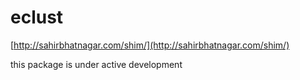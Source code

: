 # eclust

[http://sahirbhatnagar.com/shim/](http://sahirbhatnagar.com/shim/)

this package is under active development
